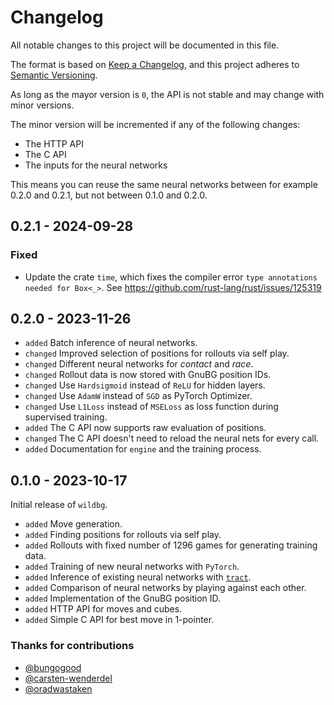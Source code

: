 # Changelog

All notable changes to this project will be documented in this file.

The format is based on [Keep a Changelog](https://keepachangelog.com/en/1.1.0/),
and this project adheres to [Semantic Versioning](https://semver.org/spec/v2.0.0.html).

As long as the mayor version is `0`, the API is not stable and may change with minor versions.

The minor version will be incremented if any of the following changes:

- The HTTP API
- The C API
- The inputs for the neural networks

This means you can reuse the same neural networks between for example 0.2.0 and 0.2.1, but not between 0.1.0 and 0.2.0.

## 0.2.1 - 2024-09-28

### Fixed

- Update the crate `time`, which fixes the compiler error `type annotations needed for Box<_>`.
  See https://github.com/rust-lang/rust/issues/125319

## 0.2.0 - 2023-11-26

- `added` Batch inference of neural networks.
- `changed` Improved selection of positions for rollouts via self play.
- `changed` Different neural networks for _contact_ and _race_.
- `changed` Rollout data is now stored with GnuBG position IDs.
- `changed` Use `Hardsigmoid` instead of `ReLU` for hidden layers.
- `changed` Use `AdamW` instead of `SGD` as PyTorch Optimizer.
- `changed` Use `L1Loss` instead of `MSELoss` as loss function during supervised training.
- `added` The C API now supports raw evaluation of positions.
- `changed` The C API doesn't need to reload the neural nets for every call.
- `added` Documentation for `engine` and the training process.

## 0.1.0 - 2023-10-17

Initial release of `wildbg`.

- `added` Move generation.
- `added` Finding positions for rollouts via self play.
- `added` Rollouts with fixed number of 1296 games for generating training data.
- `added` Training of new neural networks with `PyTorch`.
- `added` Inference of existing neural networks with [`tract`](https://github.com/sonos/tract).
- `added` Comparison of neural networks by playing against each other.
- `added` Implementation of the GnuBG position ID.
- `added` HTTP API for moves and cubes.
- `added` Simple C API for best move in 1-pointer.

### Thanks for contributions

- [@bungogood](https://github.com/bungogood)
- [@carsten-wenderdel](https://github.com/carsten-wenderdel)
- [@oradwastaken](https://github.com/oradwastaken)
